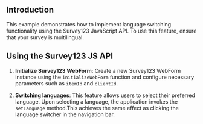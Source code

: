## Introduction

This example demonstrates how to implement language switching functionality using the Survey123 JavaScript API. To use this feature, ensure that your survey is multilingual.

## Using the Survey123 JS API

1. **Initialize Survey123 WebForm**: 
   Create a new Survey123 WebForm instance using the `initializeWebForm` function and configure necessary parameters such as `itemId` and `clientId`.

2. **Switching languages**: 
   This feature allows users to select their preferred language. Upon selecting a language, the application invokes the `setLanguage` method.This achieves the same effect as clicking the language switcher in the navigation bar.